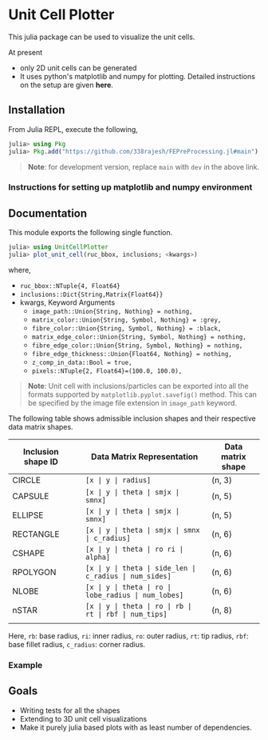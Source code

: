 # Unit Cell Plotter

This julia package can be used to visualize the unit cells.

At present

- only 2D unit cells can be generated
- It uses python's matplotlib and numpy for plotting. Detailed instructions on the setup are given **here**.

## Installation

From Julia REPL, execute the following,

```julia
julia> using Pkg
julia> Pkg.add("https://github.com/338rajesh/FEPreProcessing.jl#main")
```

> **Note**: for development version, replace `main` with `dev` in the above link.

### Instructions for setting up matplotlib and numpy environment

## Documentation

This module exports the following single function.

```julia
julia> using UnitCellPlotter
julia> plot_unit_cell(ruc_bbox, inclusions; <kwargs>)
```

where,

- `ruc_bbox::NTuple{4, Float64}`
- `inclusions::Dict{String,Matrix{Float64}}`
- kwargs, Keyword Arguments
  - `image_path::Union{String, Nothing} = nothing,`
  - `matrix_color::Union{String, Symbol, Nothing} = :grey,`
  - `fibre_color::Union{String, Symbol, Nothing} = :black,`
  - `matrix_edge_color::Union{String, Symbol, Nothing} = nothing,`
  - `fibre_edge_color::Union{String, Symbol, Nothing} = nothing,`
  - `fibre_edge_thickness::Union{Float64, Nothing} = nothing,`
  - `z_comp_in_data::Bool = true,`
  - `pixels::NTuple{2, Float64}=(100.0, 100.0),`

> **Note**: Unit cell with inclusions/particles can be exported into all the formats supported by `matplotlib.pyplot.savefig()` method. This can be specified by the image file extension in `image_path` keyword.

The following table shows admissible inclusion shapes and their respective data matrix shapes.

| Inclusion shape ID  |   | Data Matrix Representation  | Data matrix shape   |
|---|---|---|---|
| CIRCLE  |   | `[x \| y \| radius]`  | (n, 3)  |
| CAPSULE  |   | `[x \| y \| theta \| smjx \| smnx]`   | (n, 5) |
| ELLIPSE  |   | `[x \| y \| theta \| smjx \| smnx]`   | (n, 5) |
| RECTANGLE  |   | `[x \| y \| theta \| smjx \| smnx \| c_radius]`   | (n, 6) |
| CSHAPE  |   | `[x \| y \| theta \| ro ri \| alpha]`   | (n, 6) |
| RPOLYGON  |   | `[x \| y \| theta \| side_len \| c_radius \| num_sides]`   | (n, 6) |
| NLOBE  |   | `[x \| y \| theta \| ro \| lobe_radius \| num_lobes]`   | (n, 6) |
| nSTAR  |   | `[x \| y \| theta \| ro \| rb \| rt \| rbf \| num_tips]`   | (n, 8) |
||||||

Here, `rb`: base radius, `ri`: inner radius, `ro`: outer radius, `rt`: tip radius, `rbf`: base fillet radius, `c_radius`: corner radius.

### Example


## Goals

- Writing tests for all the shapes
- Extending to 3D unit cell visualizations
- Make it purely julia based plots with as least number of dependencies.
